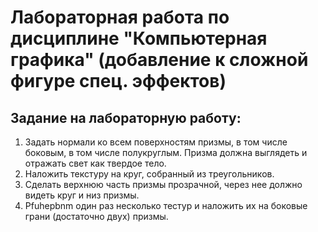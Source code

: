 # Лабораторная работа по дисциплине "Компьютерная графика" (добавление к сложной фигуре спец. эффектов)
## Задание на лабораторную работу:
1. Задать нормали ко всем поверхностям призмы, в том числе боковым, в том числе полукруглым. Призма должна выглядеть и отражать свет как твердое тело.
2. Наложить текстуру на круг, собранный из треугольников.
3. Cделать верхнюю часть призмы прозрачной, через нее должно видеть круг и низ призмы.
4. Pfuhepbnm один раз несколько тестур и наложить их на боковые грани (достаточно двух) призмы.
